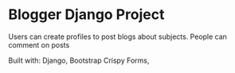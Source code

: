 # Blogger Django Project
Users can create profiles to post blogs about subjects. People can comment on posts

Built with:
Django, Bootstrap
Crispy Forms, 
